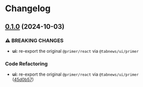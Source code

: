 # Changelog

## [0.1.0](https://github.com/aprendendofelipe/tabnews/compare/ui-v0.0.3...ui-v0.1.0) (2024-10-03)


### ⚠ BREAKING CHANGES

* **ui:** re-export the original `@primer/react` via `@tabnews/ui/primer`

### Code Refactoring

* **ui:** re-export the original `@primer/react` via `@tabnews/ui/primer` ([45d0b57](https://github.com/aprendendofelipe/tabnews/commit/45d0b57e5da176490e35478b35478c39914d7507))
